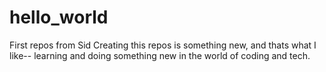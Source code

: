 # hello_world
First repos from Sid
Creating this repos is something new, and thats what I like-- learning and doing something new in the world of coding and tech.
